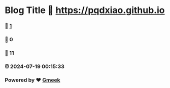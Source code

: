 # Blog Title :link: https://pqdxiao.github.io 
### :page_facing_up: [1](https://pqdxiao.github.io/tag.html) 
### :speech_balloon: 0 
### :hibiscus: 11 
### :alarm_clock: 2024-07-19 00:15:33 
### Powered by :heart: [Gmeek](https://github.com/Meekdai/Gmeek)
